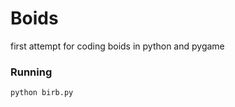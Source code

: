 # Boids

first attempt for coding boids in python and pygame

### Running
```bash
python birb.py
```